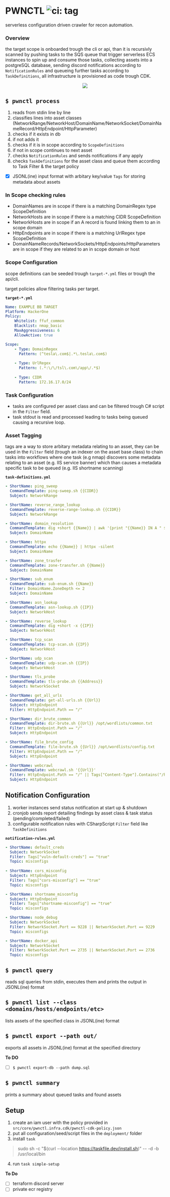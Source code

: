 PWNCTL ![ci: tag](https://github.com/aristosMiliaressis/pwnctl/actions/workflows/ci.yml/badge.svg)
==

serverless configuration driven crawler for recon automation.

### Overview

the target scope is onboarded trough the cli or api, than it is recursivly scanned by pushing tasks to the SQS queue that trigger serverless ECS instances to spin up and consume those tasks, collecting assets into a postgreSQL database, sending discord notifications according to `NotificationRules` and queueing further tasks according to `TaskDefinitions`, all infrastructure is provisioned as code trough CDK.

<p align="center">
  <img src="https://github.com/aristosMiliaressis/pwnctl/blob/master/img/arch-phase1.png?raw=true">
</p>

## `$ pwnctl process`

1. reads from stdin line by line
2. classifies lines into asset classes (NetworkRange/NetworkHost/DomainName/NetworkSocket/DomainNameRecord/HttpEndpoint/HttpParameter)
3. checks if it exists in db
4. if not adds it
5. checks if it is in scope according to `ScopeDefinitions`
6. if not in scope continues to next asset
7. checks `NotificationRules` and sends notifications if any apply
8. checks `TaskDefinitions` for the asset class and queue them according to Task Filter & the target policy
- [x] JSONL(ine) input format with arbitary key/value `Tags` for storing metadata about assets

### In Scope checking rules

- DomainNames are in scope if there is a matching DomainRegex type ScopeDefinition
- NetworkHosts are in scope if there is a matching CIDR ScopeDefinition
- NetworkHosts are in scope if an A record is found linking them to an in scope domain
- HttpEndpoints are in scope if there is a matching UrlRegex type ScopeDefinition
- DomainNameRecords/NetworkSockets/HttpEndpoints/HttpParameters are in scope if they are related to an in scope domain or host

### Scope Configuration

scope definitions can be seeded trough `target-*.yml` files or trough the api/cli.

target policies allow filtering tasks per target.

**`target-*.yml`**
```YAML
Name: EXAMPLE BB TARGET
Platform: HackerOne
Policy:
    Whitelist: ffuf_common
    Blacklist: nmap_basic
    MaxAggressiveness: 6
    AllowActive: true

Scope: 
    - Type: DomainRegex
      Pattern: (^tesla\.com$|.*\.tesla\.com$)
    
    - Type: UrlRegex
      Pattern: (.*:\/\/tsl\.com\/app\/.*$)
    
    - Type: CIDR
      Pattern: 172.16.17.0/24
```

### Task Configuration

- tasks are configured per asset class and can be filtered trough C# script in the `Filter` field. 
- task stdout is read and processed leading to tasks being queued causing a recursive loop.

### Asset Tagging

tags are a way to store arbitary metadata relating to an asset, they can be used in the `Filter` field (trough an indexer on the asset base class) to chain tasks into workflows where one task (e.g nmap) discovers some metadata relating to an asset (e.g. IIS service banner) which than causes a metadata specific task to be queued (e.g. IIS shortname scanning)

**`task-definitions.yml`**
```YAML
- ShortName: ping_sweep
  CommandTemplate: ping-sweep.sh {{CIDR}}
  Subject: NetworkRange

- ShortName: reverse_range_lookup
  CommandTemplate: reverse-range-lookup.sh {{CIDR}}
  Subject: NetworkRange

- ShortName: domain_resolution
  CommandTemplate: dig +short {{Name}} | awk '{print "{{Name}} IN A " $1}'
  Subject: DomainName

- ShortName: httpx
  CommandTemplate: echo {{Name}} | httpx -silent
  Subject: DomainName

- ShortName: zone_trasfer
  CommandTemplate: zone-transfer.sh {{Name}}
  Subject: DomainName

- ShortName: sub_enum
  CommandTemplate: sub-enum.sh {{Name}}
  Filter: DomainName.ZoneDepth <= 2
  Subject: DomainName

- ShortName: asn_lookup
  CommandTemplate: asn-lookup.sh {{IP}}
  Subject: NetworkHost

- ShortName: reverse_lookup
  CommandTemplate: dig +short -x {{IP}}
  Subject: NetworkHost

- ShortName: tcp_scan
  CommandTemplate: tcp-scan.sh {{IP}}
  Subject: NetworkHost

- ShortName: udp_scan
  CommandTemplate: udp-scan.sh {{IP}}
  Subject: NetworkHost

- ShortName: tls_probe
  CommandTemplate: tls-probe.sh {{Address}}
  Subject: NetworkSocket

- ShortName: get_all_urls
  CommandTemplate: get-all-urls.sh {{Url}}
  Subject: HttpEndpoint
  Filter: HttpEndpoint.Path == "/"

- ShortName: dir_brute_common
  CommandTemplate: dir-brute.sh {{Url}} /opt/wordlists/common.txt
  Filter: HttpEndpoint.Path == "/"
  Subject: HttpEndpoint

- ShortName: file_brute_config
  CommandTemplate: file-brute.sh {{Url}} /opt/wordlists/config.txt
  Filter: HttpEndpoint.Path == "/"
  Subject: HttpEndpoint

- ShortName: webcrawl
  CommandTemplate: webcrawl.sh '{{Url}}'
  Filter: HttpEndpoint.Path == "/" || Tags["Content-Type"].Contains("/html") || Tags["Content-Type"].Contains("/xhtml")
  Subject: HttpEndpoint
```

## Notification Configuration

1. worker instances send status notification at start up & shutdown
2. cronjob sends report detailing findings by asset class & task status (pending/completed/failed)
3. configurable notification rules with CSharpScript `Filter` field like `TaskDefinitions` 

**`notification-rules.yml`**
```YAML
- ShortName: default_creds
  Subject: NetworkSocket
  Filter: Tags["vuln-default-creds"] == "true"
  Topic: misconfigs
  
- ShortName: cors_misconfig
  Subject: HttpEndpoint
  Filter: Tags["cors-misconfig"] == "true"
  Topic: misconfigs

- ShortName: shortname_misconfig
  Subject: HttpEndpoint
  Filter: Tags["shortname-misconfig"] == "true"
  Topic: misconfigs

- ShortName: node_debug
  Subject: NetworkSocket
  Filter: NetworkSocket.Port == 9228 || NetworkSocket.Port == 9229
  Topic: misconfigs

- ShortName: docker_api
  Subject: NetworkSocket
  Filter: NetworkSocket.Port == 2735 || NetworkSocket.Port == 2736
  Topic: misconfigs
```

## `$ pwnctl query`

reads sql queries from stdin, executes them and prints the output in JSONL(ine) format

## `$ pwnctl list --class <domains/hosts/endpoints/etc>`

lists assets of the specified class in JSONL(ine) format

## `$ pwnctl export --path out/`

exports all assets in JSONL(ine) format at the specified directory

**To DO**
- [ ]  `$ pwnctl export-db --path dump.sql`

## `$ pwnctl summary`

prints a summary about queued tasks and found assets

## Setup

1. create an iam user with the policy provided in `src/core/pwnctl.infra.cdk/pwnctl-cdk-policy.json`
2. put all configuration/seed/script files in the `deployment/` folder
3. install `task`
> sudo sh -c "$(curl --location https://taskfile.dev/install.sh)" -- -d -b /usr/local/bin
4. run `task simple-setup`

**To Do**
- [ ] terraform discord server
- [ ] private ecr registry
